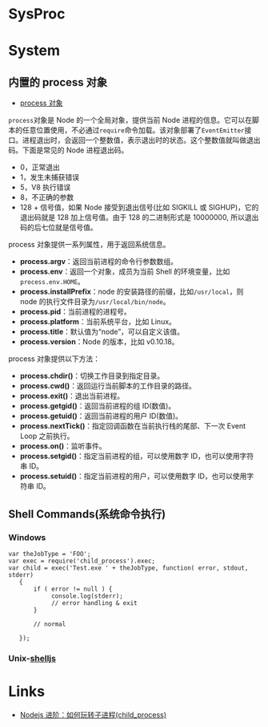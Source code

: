 # SysProc

# System

## 内置的 process 对象

- [process 对象](http://javascript.ruanyifeng.com/nodejs/process.html)

`process`对象是 Node 的一个全局对象，提供当前 Node 进程的信息。它可以在脚本的任意位置使用，不必通过`require`命令加载。该对象部署了`EventEmitter`接口。进程退出时，会返回一个整数值，表示退出时的状态。这个整数值就叫做退出码。下面是常见的 Node 进程退出码。

- 0，正常退出
- 1，发生未捕获错误
- 5，V8 执行错误
- 8，不正确的参数
- 128 + 信号值，如果 Node 接受到退出信号(比如 SIGKILL 或 SIGHUP)，它的退出码就是 128 加上信号值。由于 128 的二进制形式是 10000000, 所以退出码的后七位就是信号值。

process 对象提供一系列属性，用于返回系统信息。

- **process.argv**：返回当前进程的命令行参数数组。
- **process.env**：返回一个对象，成员为当前 Shell 的环境变量，比如`process.env.HOME`。
- **process.installPrefix**：node 的安装路径的前缀，比如`/usr/local`，则 node 的执行文件目录为`/usr/local/bin/node`。
- **process.pid**：当前进程的进程号。
- **process.platform**：当前系统平台，比如 Linux。
- **process.title**：默认值为“node”，可以自定义该值。
- **process.version**：Node 的版本，比如 v0.10.18。

process 对象提供以下方法：

- **process.chdir()**：切换工作目录到指定目录。
- **process.cwd()**：返回运行当前脚本的工作目录的路径。
- **process.exit()**：退出当前进程。
- **process.getgid()**：返回当前进程的组 ID(数值)。
- **process.getuid()**：返回当前进程的用户 ID(数值)。
- **process.nextTick()**：指定回调函数在当前执行栈的尾部、下一次 Event Loop 之前执行。
- **process.on()**：监听事件。
- **process.setgid()**：指定当前进程的组，可以使用数字 ID，也可以使用字符串 ID。
- **process.setuid()**：指定当前进程的用户，可以使用数字 ID，也可以使用字符串 ID。

## Shell Commands(系统命令执行)

### Windows

```
var theJobType = 'FOO';
var exec = require('child_process').exec;
var child = exec('Test.exe ' + theJobType, function( error, stdout, stderr)
   {
       if ( error != null ) {
            console.log(stderr);
            // error handling & exit
       }

       // normal

   });
```

### Unix-[shelljs](https://github.com/shelljs/shelljs)

# Links

- [Nodejs 进阶：如何玩转子进程(child_process)](http://www.cnblogs.com/chyingp/p/node-learning-guide-child_process.html)
